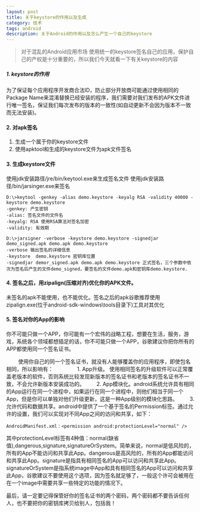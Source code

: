 ```yaml
---
layout: post
title: 关于keystore的作用以及生成
category: 技术
tags: android
description: 关于Android的作用以及怎么产生一个自己的keystore
---
```


> 对于混乱的Android应用市场 使用统一的keystore签名自己的应用，保护自己的产权是十分重要的，所以我们今天就看一下有关keystore的内容

##### 1. keystore的作用

为了保证每个应用程序开发商合法ID，防止部分开放商可能通过使用相同的Package Name来混淆替换已经安装的程序，我们需要对我们发布的APK文件进行唯一签名，保证我们每次发布的版本的一致性(如自动更新不会因为版本不一致而无法安装)。

#### 2. 对apk签名

1. 生成一个属于你的keystore文件
2. 使用apktool和生成的keystore文件为apk文件签名

#### 3. 生成keystore文件

使用jdk安装路径/jre/bin/keytool.exe来生成签名文件
使用jdk安装路径/bin/jarsinger.exe来签名

```
D:\>keytool -genkey -alias demo.keystore -keyalg RSA -validity 40000 -keystore demo.keystore
-genkey: 产生密钥
-alias: 签名文件的文件名
-keyalg: RSA 使用RSA算法对签名加密
-validity: 有效期

D:\>jarsigner -verbose -keystore demo.keystore -signedjar demo_signed.apk demo.apk demo.keystore
-verbose 输出签名的详细信息
-keystore  demo.keystore 密钥库位置
-signedjar demor_signed.apk demo.apk demo.keystore 正式签名，三个参数中依次为签名后产生的文件demo_signed，要签名的文件demo.apk和密钥库demo.keystore.
```

#### 4. 签名之后，用zipalign(压缩对齐)优化你的APK文件。

未签名的apk不能使用，也不能优化。签名之后的apk谷歌推荐使用zipalign.exe(位于android-sdk-windows\tools目录下)工具对其优化

#### 5. 签名对你的App的影响

你不可能只做一个APP，你可能有一个宏伟的战略工程，想要在生活，服务，游戏，系统各个领域都想插足的话，你不可能只做一个APP，谷歌建议你把你所有的APP都使用同一个签名证书。

　　 使用你自己的同一个签名证书，就没有人能够覆盖你的应用程序，即使包名相同，所以影响有：
　　 
　　1. App升级。 使用相同签名的升级软件可以正常覆盖老版本的软件，否则系统比较发现新版本的签名证书和老版本的签名证书不一致，不会允许新版本安装成功的。
　　2. App模块化。android系统允许具有相同的App运行在同一个进程中，如果运行在同一个进程中，则他们相当于同一个App，但是你可以单独对他们升级更新，这是一种App级别的模块化思路。
　　3. 允许代码和数据共享。android中提供了一个基于签名的Permission标签。通过允许的设置，我们可以实现对不同App之间的访问和共享，如下：

`AndroidManifest.xml：<permission android:protectionLevel="normal" />`

其中protectionLevel标签有4种值：normal(缺省值),dangerous,signature,signatureOrSystem。简单来说，normal是低风险的，所有的App不能访问和共享此App。dangerous是高风险的，所有的App都能访问和共享此App。signature是指具有相同签名的App可以访问和共享此App。signatureOrSystem是指系统image中App和具有相同签名的App可以访问和共享此App，谷歌建议不要使用这个选项，因为签名就足够了，一般这个许可会被用在在一个image中需要共享一些特定的功能的情况下。

最后，请一定要记得保管好你的签名证书的两个密码，两个密码都不要告诉任何人，也不要把你的密钥库拷贝给别人，包括我！
